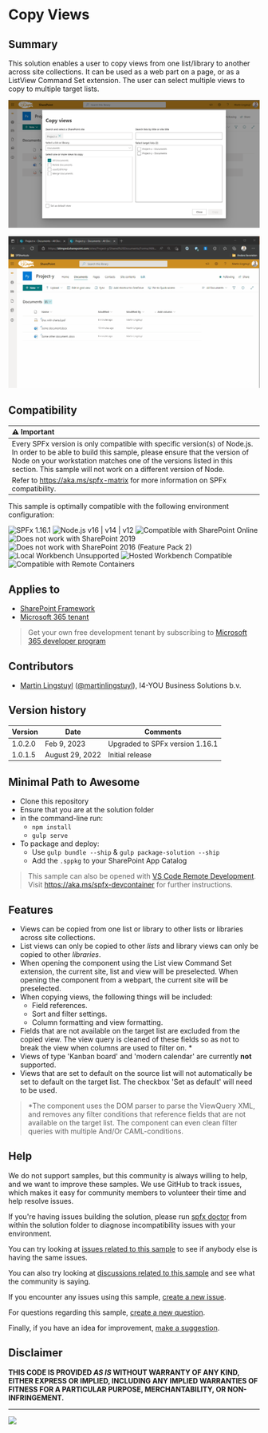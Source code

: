 # Copy Views

## Summary

This solution enables a user to copy views from one list/library to another across site collections. It can be used as a web part on a page, or as a ListView Command Set extension. The user can select multiple views to copy to multiple target lists.

![Copy Views extension](./assets/copy-views-screenshot.png)

![Copy Views](./assets/copy-views.gif)

## Compatibility

| :warning: Important          |
|:---------------------------|
| Every SPFx version is only compatible with specific version(s) of Node.js. In order to be able to build this sample, please ensure that the version of Node on your workstation matches one of the versions listed in this section. This sample will not work on a different version of Node.|
|Refer to <https://aka.ms/spfx-matrix> for more information on SPFx compatibility.   |

This sample is optimally compatible with the following environment configuration:

![SPFx 1.16.1](https://img.shields.io/badge/SPFx-1.16.1-green.svg)
![Node.js v16 | v14 | v12](https://img.shields.io/badge/Node.js-v16%20%7C%20v14%20%7C%20v12-green.svg)
![Compatible with SharePoint Online](https://img.shields.io/badge/SharePoint%20Online-Compatible-green.svg)
![Does not work with SharePoint 2019](https://img.shields.io/badge/SharePoint%20Server%202019-Incompatible-red.svg "SharePoint Server 2019 requires SPFx 1.4.1 or lower")
![Does not work with SharePoint 2016 (Feature Pack 2)](https://img.shields.io/badge/SharePoint%20Server%202016%20(Feature%20Pack%202)-Incompatible-red.svg "SharePoint Server 2016 Feature Pack 2 requires SPFx 1.1")
![Local Workbench Unsupported](https://img.shields.io/badge/Local%20Workbench-Unsupported-red.svg "Local workbench is no longer available as of SPFx 1.13 and above")
![Hosted Workbench Compatible](https://img.shields.io/badge/Hosted%20Workbench-Compatible-green.svg)
![Compatible with Remote Containers](https://img.shields.io/badge/Remote%20Containers-Compatible-green.svg)

## Applies to

- [SharePoint Framework](https://aka.ms/spfx)
- [Microsoft 365 tenant](https://learn.microsoft.com/sharepoint/dev/spfx/set-up-your-developer-tenant)

> Get your own free development tenant by subscribing to [Microsoft 365 developer program](http://aka.ms/m365devprogram)

## Contributors

- [Martin Lingstuyl](https://github.com/martinlingstuyl) ([@martinlingstuyl](https://twitter.com/martinlingstuyl)), I4-YOU Business Solutions b.v.

## Version history

| Version | Date             | Comments        |
| ------- | ---------------- | --------------- |
| 1.0.2.0 | Feb 9, 2023 | Upgraded to SPFx version 1.16.1 |
| 1.0.1.5 | August 29, 2022 | Initial release |

## Minimal Path to Awesome

- Clone this repository
- Ensure that you are at the solution folder
- in the command-line run:
  - `npm install`
  - `gulp serve`
- To package and deploy:
  - Use `gulp bundle --ship` & `gulp package-solution --ship`
  - Add the `.sppkg` to your SharePoint App Catalog

> This sample can also be opened with [VS Code Remote Development](https://code.visualstudio.com/docs/remote/remote-overview). Visit <https://aka.ms/spfx-devcontainer> for further instructions.

## Features

- Views can be copied from one list or library to other lists or libraries across site collections.
- List views can only be copied to other *lists* and library views can only be copied to other *libraries*.
- When opening the component using the List view Command Set extension, the current site, list and view will be preselected. When opening the component from a webpart, the current site will be preselected.
- When copying views, the following things will be included:
  - Field references.
  - Sort and filter settings.
  - Column formatting and view formatting.
- Fields that are not available on the target list are excluded from the copied view. The view query is cleaned of these fields so as not to break the view when columns are used to filter on. *
- Views of type 'Kanban board' and 'modern calendar' are currently **not** supported.
- Views that are set to default on the source list will not automatically be set to default on the target list. The checkbox 'Set as default' will need to be used.

> *The component uses the DOM parser to parse the ViewQuery XML, and removes any filter conditions that reference fields that are not available on the target list. The component can even clean filter queries with multiple And/Or CAML-conditions.

## Help

We do not support samples, but this community is always willing to help, and we want to improve these samples. We use GitHub to track issues, which makes it easy for  community members to volunteer their time and help resolve issues.

If you're having issues building the solution, please run [spfx doctor](https://pnp.github.io/cli-microsoft365/cmd/spfx/spfx-doctor/) from within the solution folder to diagnose incompatibility issues with your environment.

You can try looking at [issues related to this sample](https://github.com/pnp/sp-dev-fx-webparts/issues?q=label%3A%22sample%3A%20react-copy-views%22) to see if anybody else is having the same issues.

You can also try looking at [discussions related to this sample](https://github.com/pnp/sp-dev-fx-webparts/discussions?discussions_q=react-copy-views) and see what the community is saying.

If you encounter any issues using this sample, [create a new issue](https://github.com/pnp/sp-dev-fx-webparts/issues/new?assignees=&labels=Needs%3A+Triage+%3Amag%3A%2Ctype%3Abug-suspected%2Csample%3A%20react-copy-views&template=bug-report.yml&sample=react-copy-views&authors=@martinlingstuyl&title=react-copy-views%20-%20).

For questions regarding this sample, [create a new question](https://github.com/pnp/sp-dev-fx-webparts/issues/new?assignees=&labels=Needs%3A+Triage+%3Amag%3A%2Ctype%3Aquestion%2Csample%3A%20react-copy-views&template=question.yml&sample=react-copy-views&authors=@martinlingstuyl&title=react-copy-views%20-%20).

Finally, if you have an idea for improvement, [make a suggestion](https://github.com/pnp/sp-dev-fx-webparts/issues/new?assignees=&labels=Needs%3A+Triage+%3Amag%3A%2Ctype%3Aenhancement%2Csample%3A%20react-copy-views&template=suggestion.yml&sample=react-copy-views&authors=@martinlingstuyl&title=react-copy-views%20-%20).

## Disclaimer

**THIS CODE IS PROVIDED *AS IS* WITHOUT WARRANTY OF ANY KIND, EITHER EXPRESS OR IMPLIED, INCLUDING ANY IMPLIED WARRANTIES OF FITNESS FOR A PARTICULAR PURPOSE, MERCHANTABILITY, OR NON-INFRINGEMENT.**

---

<img src="https://pnptelemetry.azurewebsites.net/sp-dev-fx-webparts/samples/react-copy-views" />
